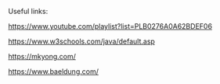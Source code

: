Useful links:

https://www.youtube.com/playlist?list=PLB0276A0A62BDEF06

https://www.w3schools.com/java/default.asp

https://mkyong.com/

https://www.baeldung.com/

